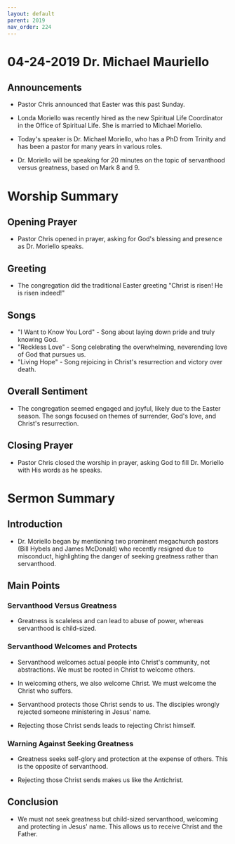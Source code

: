```yaml
---
layout: default
parent: 2019
nav_order: 224
---
```


# 04-24-2019 Dr. Michael Mauriello



## Announcements

- Pastor Chris announced that Easter was this past Sunday. 

- Londa Moriello was recently hired as the new Spiritual Life Coordinator in the Office of Spiritual Life. She is married to Michael Moriello.

- Today's speaker is Dr. Michael Moriello, who has a PhD from Trinity and has been a pastor for many years in various roles. 

- Dr. Moriello will be speaking for 20 minutes on the topic of servanthood versus greatness, based on Mark 8 and 9.


# Worship Summary

## Opening Prayer
- Pastor Chris opened in prayer, asking for God's blessing and presence as Dr. Moriello speaks.

## Greeting  
- The congregation did the traditional Easter greeting "Christ is risen! He is risen indeed!"

## Songs
- "I Want to Know You Lord" - Song about laying down pride and truly knowing God. 
- "Reckless Love" - Song celebrating the overwhelming, neverending love of God that pursues us.
- "Living Hope" - Song rejoicing in Christ's resurrection and victory over death.

## Overall Sentiment
- The congregation seemed engaged and joyful, likely due to the Easter season. The songs focused on themes of surrender, God's love, and Christ's resurrection.

## Closing Prayer
- Pastor Chris closed the worship in prayer, asking God to fill Dr. Moriello with His words as he speaks.


# Sermon Summary

## Introduction
- Dr. Moriello began by mentioning two prominent megachurch pastors (Bill Hybels and James McDonald) who recently resigned due to misconduct, highlighting the danger of seeking greatness rather than servanthood.

## Main Points

### Servanthood Versus Greatness
- Greatness is scaleless and can lead to abuse of power, whereas servanthood is child-sized. 

### Servanthood Welcomes and Protects
- Servanthood welcomes actual people into Christ's community, not abstractions. We must be rooted in Christ to welcome others.

- In welcoming others, we also welcome Christ. We must welcome the Christ who suffers.

- Servanthood protects those Christ sends to us. The disciples wrongly rejected someone ministering in Jesus' name. 

- Rejecting those Christ sends leads to rejecting Christ himself.

### Warning Against Seeking Greatness
- Greatness seeks self-glory and protection at the expense of others. This is the opposite of servanthood.

- Rejecting those Christ sends makes us like the Antichrist. 

## Conclusion
- We must not seek greatness but child-sized servanthood, welcoming and protecting in Jesus' name. This allows us to receive Christ and the Father.